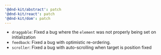 ```yaml
---
'@dnd-kit/abstract': patch
'@dnd-kit/react': patch
'@dnd-kit/dom': patch
---
```


- `draggable`: Fixed a bug where the `element` was not properly being set on initialization
- `feedback`: Fixed a bug with optimistic re-ordering.
- `scroller`: Fixed a bug with auto-scrolling when target is position fixed
